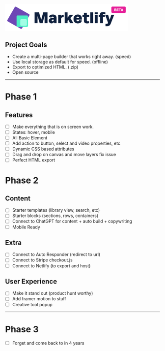 <img src="/public/images/logo.png" width="400" />

## Project Goals

- Create a multi-page builder that works right away. (speed)
- Use local storage as default for speed. (offline)
- Export to optimized HTML. (.zip)
- Open source

---

# Phase 1

## Features

- [ ] Make everything that is on screen work.
- [ ] States: hover, mobile
- [ ] All Basic Element
- [ ] Add action to button, select and video properties, etc
- [ ] Dynamic CSS based attributes
- [ ] Drag and drop on canvas and move layers fix issue
- [ ] Perfect HTML export

# Phase 2

## Content

- [ ] Starter templates (library view, search, etc)
- [ ] Starter blocks (sections, rows, containers)
- [ ] Connect to ChatGPT for content + auto build + copywriting
- [ ] Mobile Ready

## Extra

- [ ] Connect to Auto Responder (redirect to url)
- [ ] Connect to Stripe checkout.js
- [ ] Connect to Netlify (to export and host)

## User Experience

- [ ] Make it stand out (product hunt worthy)
- [ ] Add framer motion to stuff
- [ ] Creative tool popup

---

# Phase 3

- [ ] Forget and come back to in 4 years
